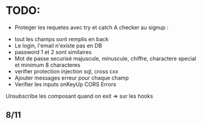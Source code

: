 # TODO:

- Proteger les requetes avec try et catch
  A checker au signup :

* tout les champs sont remplis en back
* Le login, l'email n'existe pas en DB
* password 1 et 2 sont similaires
* Mot de passe securisé majuscule, minuscule, chiffre, charactere special et minimum 8 characteres
* verifier protection injection sql, cross cxx
* Ajouter messages erreur pour chaque champ
* Verifier les inputs onKeyUp
  CORS Errors

Unsubscribe les composant quand on exit
=> sur les hooks

## 8/11
